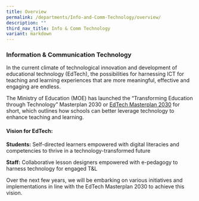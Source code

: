 ```yaml
---
title: Overview
permalink: /departments/Info-and-Comm-Technology/overview/
description: ""
third_nav_title: Info & Comm Technology
variant: markdown
---
```

### Information &amp; Communication Technology
In the current climate of technological innovation and development of educational technology (EdTech), the possibilities for harnessing ICT for teaching and learning experiences that are more meaningful, effective and engaging are endless.

The Ministry of Education (MOE) has launched the “Transforming Education through Technology” Masterplan 2030 or [EdTech Masterplan 2030](https://www.moe.gov.sg/education-in-sg/educational-technology-journey/edtech-masterplan)  for short, which outlines how schools can better leverage technology to enhance teaching and learning.



#### Vision for EdTech:

**Students:** Self-directed learners empowered with digital literacies and competencies to thrive in a technology-transformed future

**Staff:** Collaborative lesson designers empowered with e-pedagogy to harness technology for engaged T&L

Over the next few years, we will be embarking on various initiatives and implementations in line with the EdTech Masterplan 2030 to achieve this vision.